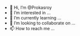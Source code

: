 - 👋 Hi, I’m @Prokasroy
- 👀 I’m interested in ...
- 🌱 I’m currently learning ...
- 💞️ I’m looking to collaborate on ...
- 📫 How to reach me ...

<!---
Prokasroy/Prokasroy is a ✨ special ✨ repository because its `README.md` (this file) appears on your GitHub profile.
You can click the Preview link to take a look at your changes.
--->
